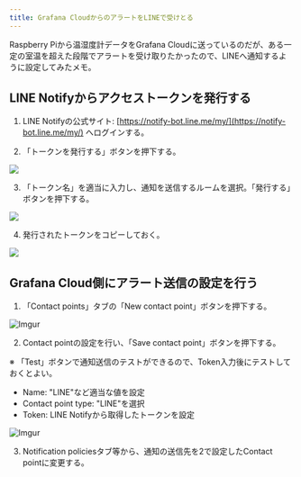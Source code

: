 ```yaml
---
title: Grafana CloudからのアラートをLINEで受けとる
---
```


Raspberry Piから温湿度計データをGrafana Cloudに送っているのだが、ある一定の室温を超えた段階でアラートを受け取りたかったので、LINEへ通知するように設定してみたメモ。

## LINE Notifyからアクセストークンを発行する

1. LINE Notifyの公式サイト: [https://notify-bot.line.me/my/](https://notify-bot.line.me/my/) へログインする。

2. 「トークンを発行する」ボタンを押下する。

![](https://imgur.com/cVfDzMu.png)

3. 「トークン名」を適当に入力し、通知を送信するルームを選択。「発行する」ボタンを押下する。

![](https://imgur.com/LovP3B8.png)

4. 発行されたトークンをコピーしておく。

![](https://imgur.com/JsHC3cN.png)

## Grafana Cloud側にアラート送信の設定を行う

1. 「Contact points」タブの「New contact point」ボタンを押下する。

![Imgur](https://i.imgur.com/QYYYJCV.png)

2. Contact pointの設定を行い、「Save contact point」ボタンを押下する。

※ 「Test」ボタンで通知送信のテストができるので、Token入力後にテストしておくとよい。

- Name: "LINE"など適当な値を設定
- Contact point type: "LINE"を選択
- Token: LINE Notifyから取得したトークンを設定

![Imgur](https://i.imgur.com/dznRxze.png)

3. Notification policiesタブ等から、通知の送信先を2で設定したContact pointに変更する。